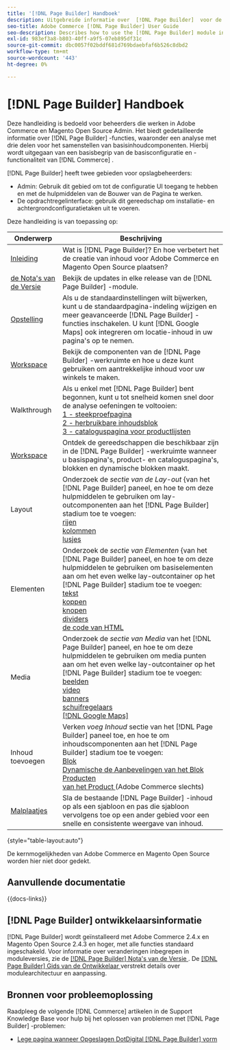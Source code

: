 ```yaml
---
title: '[!DNL Page Builder] Handboek'
description: Uitgebreide informatie over  [!DNL Page Builder]  voor de beheerders van Adobe Commerce en van Magento Open Source.
seo-title: Adobe Commerce [!DNL Page Builder] User Guide
seo-description: Describes how to use the [!DNL Page Builder] module in Adobe Commerce or Magento Open Source.
exl-id: 983ef3a8-b803-40ff-a9f5-07eb895df31c
source-git-commit: dbc0057f02bddf681d769bdaebfaf6b526c8dbd2
workflow-type: tm+mt
source-wordcount: '443'
ht-degree: 0%

---
```


# [!DNL Page Builder] Handboek

Deze handleiding is bedoeld voor beheerders die werken in Adobe Commerce en Magento Open Source Admin. Het biedt gedetailleerde informatie over [!DNL Page Builder] -functies, waaronder een analyse met drie delen voor het samenstellen van basisinhoudcomponenten. Hierbij wordt uitgegaan van een basisbegrip van de basisconfiguratie en -functionaliteit van [!DNL Commerce] .

[!DNL Page Builder] heeft twee gebieden voor opslagbeheerders:

- Admin: Gebruik dit gebied om tot de configuratie UI toegang te hebben en met de hulpmiddelen van de Bouwer van de Pagina te werken.
- De opdrachtregelinterface: gebruik dit gereedschap om installatie- en achtergrondconfiguratietaken uit te voeren.

Deze handleiding is van toepassing op:

| Onderwerp | Beschrijving |
| ------- | ----------- |
| [ Inleiding ](introduction.md) | Wat is [!DNL Page Builder]? En hoe verbetert het de creatie van inhoud voor Adobe Commerce en Magento Open Source plaatsen? |
| [ de Nota&#39;s van de Versie ](release-notes.md) | Bekijk de updates in elke release van de [!DNL Page Builder] -module. |
| [ Opstelling ](setup.md) | Als u de standaardinstellingen wilt bijwerken, kunt u de standaardpagina-indeling wijzigen en meer geavanceerde [!DNL Page Builder] -functies inschakelen. U kunt [!DNL Google Maps] ook integreren om locatie-inhoud in uw pagina&#39;s op te nemen. |
| [ Workspace ](workspace.md) | Bekijk de componenten van de [!DNL Page Builder] -werkruimte en hoe u deze kunt gebruiken om aantrekkelijke inhoud voor uw winkels te maken. |
| Walkthrough | Als u enkel met [!DNL Page Builder] bent begonnen, kunt u tot snelheid komen snel door de analyse oefeningen te voltooien:<br>[ 1 - steekproefpagina ](1-simple-page.md)<br>[ 2 - herbruikbare inhoudsblok ](2-blocks.md)<br>[ 3 - cataloguspagina voor productlijsten ](3-catalog-content.md) |
| [ Workspace ](workspace.md) | Ontdek de gereedschappen die beschikbaar zijn in de [!DNL Page Builder] -werkruimte wanneer u basispagina&#39;s, product- en cataloguspagina&#39;s, blokken en dynamische blokken maakt. |
| Layout | Onderzoek de _sectie van de Lay-out_ &lbrace;van het [!DNL Page Builder] paneel, en hoe te om deze hulpmiddelen te gebruiken om lay-outcomponenten aan het [!DNL Page Builder] stadium toe te voegen: <br>[ rijen ](row.md)<br>[ kolommen ](column.md)<br>[ lusjes ](tabs.md) |
| Elementen | Onderzoek de _sectie van Elementen_ &lbrace;van het [!DNL Page Builder] paneel, en hoe te om deze hulpmiddelen te gebruiken om basiselementen aan om het even welke lay-outcontainer op het [!DNL Page Builder] stadium toe te voegen: <br>[ tekst ](text.md)<br>[ koppen ](heading.md)<br>[ knopen ](buttons.md)<br>[ dividers ](divider.md)<br>[ de code van HTML ](html-code.md) |
| Media | Onderzoek de _sectie van Media_ van het [!DNL Page Builder] paneel, en hoe te om deze hulpmiddelen te gebruiken om media punten aan om het even welke lay-outcontainer op het [!DNL Page Builder] stadium toe te voegen: <br>[ beelden ](image.md)<br>[ video ](video.md)<br>[ banners ](banner.md)<br>[ schuifregelaars ](slider.md)<br>[[!DNL Google Maps]](map.md) |
| Inhoud toevoegen | Verken _voeg Inhoud_ sectie van het [!DNL Page Builder] paneel toe, en hoe te om inhoudscomponenten aan het [!DNL Page Builder] stadium toe te voegen: <br>[ Blok ](block.md)<br>[ Dynamische de Aanbevelingen van het Blok ](dynamic-block.md)<br>[ Producten ](products.md)<br>[ van het Product ](recommendations.md) (Adobe Commerce slechts) |
| [ Malplaatjes ](templates.md) | Sla de bestaande [!DNL Page Builder] -inhoud op als een sjabloon en pas die sjabloon vervolgens toe op een ander gebied voor een snelle en consistente weergave van inhoud. |

{style="table-layout:auto"}

De kernmogelijkheden van Adobe Commerce en Magento Open Source worden hier niet door gedekt.

## Aanvullende documentatie

{{docs-links}}

## [!DNL Page Builder] ontwikkelaarsinformatie

[!DNL Page Builder] wordt geïnstalleerd met Adobe Commerce 2.4.x en Magento Open Source 2.4.3 en hoger, met alle functies standaard ingeschakeld. Voor informatie over veranderingen inbegrepen in moduleversies, zie de [[!DNL Page Builder]  Nota&#39;s van de Versie ](release-notes.md). De [[!DNL Page Builder]  Gids van de Ontwikkelaar ](https://developer.adobe.com/commerce/frontend-core/page-builder/) verstrekt details over modulearchitectuur en aanpassing.

## Bronnen voor probleemoplossing

Raadpleeg de volgende [!DNL Commerce] artikelen in de Support Knowledge Base voor hulp bij het oplossen van problemen met [!DNL Page Builder] -problemen:

- [ Lege pagina wanneer Opgeslagen DotDigital  [!DNL Page Builder]  vorm ](https://experienceleague.adobe.com/docs/commerce-knowledge-base/kb/troubleshooting/miscellaneous/magento-2.4.1-empty-page-when-dotdigital-page-builder-form-saved.html?lang=nl-NL)
